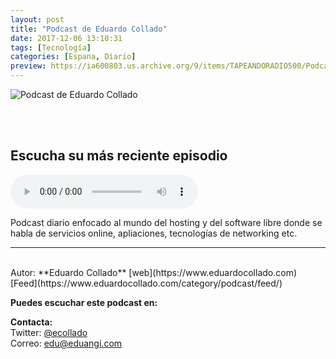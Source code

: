 ```yaml
---
layout: post
title: "Podcast de Eduardo Collado"
date: 2017-12-06 13:10:31
tags: [Tecnología]
categories: [Espana, Diario]
preview: https://ia600803.us.archive.org/9/items/TAPEANDORADIO500/Podcast2_300-EduardoColladoCabeza.jpg
---
```


![Podcast de Eduardo Collado](https://ia600803.us.archive.org/9/items/TAPEANDORADIO500/Podcast2_500-EduardoColladoCabeza.jpg)

<br/>
<br/>

## Escucha su más reciente episodio

<!--reproductor-feed=https://www.eduardocollado.com/category/podcast/feed/-->
<!--reproductor-start-->
<audio id="audio" preload="auto" controls="" src="https://media.blubrry.com/eduardocollado/www.eduardocollado.com/wp-content/uploads/2018/11/podcast-183-radioenlaces-con-victor-de-la-nuez.mp3"></audio>
<!--reproductor-end-->

Podcast diario enfocado al mundo del hosting y del software libre donde se habla de servicios online, apliaciones, tecnologías de networking etc.  

_ _ _

<br>
Autor: **Eduardo Collado**  
[web](https://www.eduardocollado.com)  
[Feed](https://www.eduardocollado.com/category/podcast/feed/)  


**Puedes escuchar este podcast en:**  


**Contacta:**  
Twitter: [@ecollado](https://twitter.com/ecollado)  
Correo: [edu@eduangi.com](mailto:edu@eduangi.com)  
